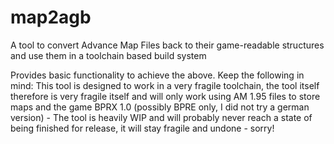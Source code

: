 # map2agb
A tool to convert Advance Map Files back to their game-readable structures and use them in a toolchain based build system

Provides basic functionality to achieve the above. Keep the following in mind: This tool is designed to work in a
very fragile toolchain, the tool itself therefore is very fragile itself and will only work using AM 1.95 files to store maps
and the game BPRX 1.0 (possibly BPRE only, I did not try a german version) - The tool is heavily WIP and will probably never reach
a state of being finished for release, it will stay fragile and undone - sorry!
